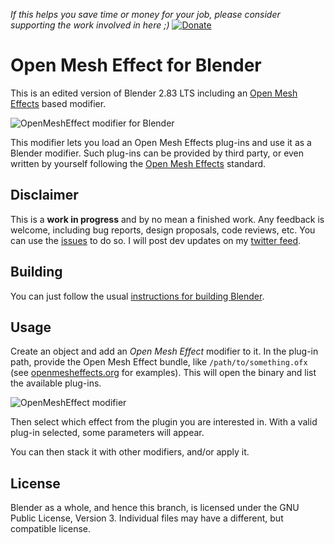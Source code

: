 *If this helps you save time or money for your job, please consider supporting the work involved in here ;)* [![Donate](https://www.paypalobjects.com/en_US/i/btn/btn_donate_LG.gif)](https://www.paypal.com/cgi-bin/webscr?cmd=_donations&business=DNEEF8GDX2EV6&currency_code=EUR&source=url)

Open Mesh Effect for Blender
============================

This is an edited version of Blender 2.83 LTS including an [Open Mesh Effects](https://github.com/eliemichel/OpenMeshEffect) based modifier.

![OpenMeshEffect modifier for Blender](doc/openmesheffect/openmesheffect-for-blender.png)

This modifier lets you load an Open Mesh Effects plug-ins and use it as a Blender modifier. Such plug-ins can be provided by third party, or even written by yourself following the [Open Mesh Effects](https://github.com/eliemichel/OpenMeshEffect) standard.

## Disclaimer

This is a **work in progress** and by no mean a finished work. Any feedback is welcome, including bug reports, design proposals, code reviews, etc. You can use the [issues](https://github.com/eliemichel/OpenMeshEffectForBlender/issues) to do so. I will post dev updates on my [twitter feed](https://twitter.com/exppad).

## Building

You can just follow the usual [instructions for building Blender](https://wiki.blender.org/wiki/Building_Blender).

## Usage

Create an object and add an *Open Mesh Effect* modifier to it. In the plug-in path, provide the Open Mesh Effect bundle, like `/path/to/something.ofx` (see [openmesheffects.org](https://openmesheffect.org/Implementations/PluginExamples.html) for examples). This will open the binary and list the available plug-ins.

![OpenMeshEffect modifier](doc/openmesheffect/openmesheffect-create.png)


Then select which effect from the plugin you are interested in. With a valid plug-in selected, some parameters will appear.

You can then stack it with other modifiers, and/or apply it.

## License

Blender as a whole, and hence this branch, is licensed under the GNU Public License, Version 3.
Individual files may have a different, but compatible license.
